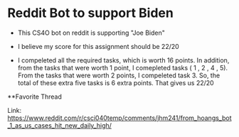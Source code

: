 # Reddit Bot to support Biden

- This CS4O bot on reddit is supporting "Joe Biden"

- I believe my score for this assignment should be 22/20 

- I compeleted all the required tasks, which is worth 16 points. In addition, from the tasks that were worth 1 point, I comepleted tasks ( 1 , 2 , 4 , 5). 
From the tasks that were worth 2 points, I compeleted task 3. So, the total of these extra five tasks is 6 extra points. That gives us 22/20

**Favorite Thread

Link: https://www.reddit.com/r/csci040temp/comments/jhm241/from_hoangs_bot_1_as_us_cases_hit_new_daily_high/
